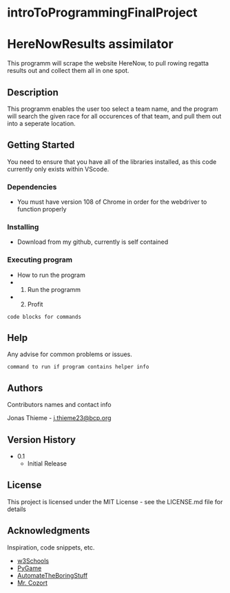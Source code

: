 # introToProgrammingFinalProject

# HereNowResults assimilator

This programm will scrape the website HereNow, to pull rowing regatta results out and collect them all in one spot. 

## Description

This programm enables the user too select a team name, and the program will search the given race for all occurences of that team, and pull them out into a seperate location. 

## Getting Started
You need to ensure that you have all of the libraries installed, as this code currently only exists within VScode.


### Dependencies

* You must have version 108 of Chrome in order for the webdriver to function properly

### Installing

* Download from my github, currently is self contained


### Executing program

* How to run the program
* 1. Run the programm
* 2. Profit 
```
code blocks for commands
```

## Help

Any advise for common problems or issues.
```
command to run if program contains helper info
```

## Authors

Contributors names and contact info

Jonas Thieme - j.thieme23@bcp.org


## Version History

* 0.1
    * Initial Release

## License

This project is licensed under the MIT License - see the LICENSE.md file for details

## Acknowledgments

Inspiration, code snippets, etc.
* [w3Schools](https://www.w3schools.com/python/default.asp)
* [PyGame](https://www.pygame.org/docs/)
* [AutomateTheBoringStuff](https://automatetheboringstuff.com/2e/chapter12/)
* [Mr. Cozort](https://www.bcp.org/who-we-are/people/chris-cozort)

